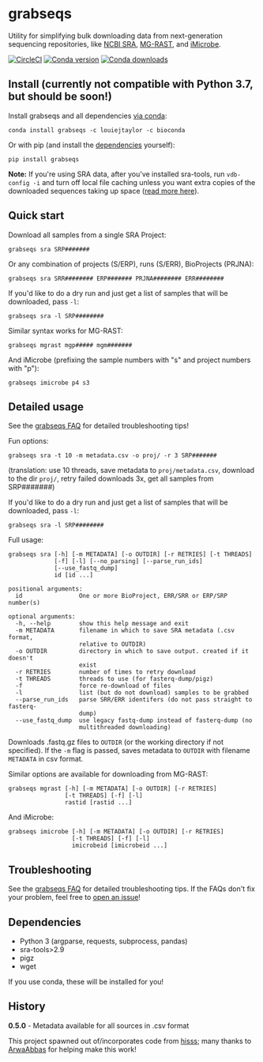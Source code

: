 # grabseqs

Utility for simplifying bulk downloading data from next-generation sequencing repositories, like [NCBI SRA](https://www.ncbi.nlm.nih.gov/sra/), [MG-RAST](http://www.mg-rast.org/), and [iMicrobe](https://www.imicrobe.us/).

[![CircleCI](https://circleci.com/gh/louiejtaylor/grabseqs.svg?style=shield)](https://circleci.com/gh/louiejtaylor/grabseqs) [![Conda version](https://anaconda.org/louiejtaylor/grabseqs/badges/version.svg)](https://anaconda.org/louiejtaylor/grabseqs) [![Conda downloads](https://anaconda.org/louiejtaylor/grabseqs/badges/downloads.svg)](https://anaconda.org/louiejtaylor/grabseqs/files)

## Install (currently not compatible with Python 3.7, but should be soon!)

Install grabseqs and all dependencies [via conda](https://conda.io/projects/conda/en/latest/user-guide/getting-started.html):

    conda install grabseqs -c louiejtaylor -c bioconda  

Or with pip (and install the [dependencies](https://github.com/louiejtaylor/grabseqs#dependencies) yourself):

    pip install grabseqs
    
**Note:** If you're using SRA data, after you've installed sra-tools, run `vdb-config -i` and turn off local file caching unless you want extra copies of the downloaded sequences taking up space ([read more here](https://github.com/ncbi/sra-tools/wiki/Toolkit-Configuration)).

## Quick start

Download all samples from a single SRA Project:

    grabseqs sra SRP#######
    
Or any combination of projects (S/ERP), runs (S/ERR), BioProjects (PRJNA):

    grabseqs sra SRR######## ERP####### PRJNA######## ERR########

If you'd like to do a dry run and just get a list of samples that will be downloaded, pass `-l`:
    
    grabseqs sra -l SRP########

Similar syntax works for MG-RAST:

    grabseqs mgrast mgp##### mgm#######

And iMicrobe (prefixing the sample numbers with "s" and project numbers with "p"):

    grabseqs imicrobe p4 s3

## Detailed usage

See the [grabseqs FAQ](https://github.com/louiejtaylor/grabseqs/blob/master/faq/FAQ.md) for detailed troubleshooting tips!

Fun options:

    grabseqs sra -t 10 -m metadata.csv -o proj/ -r 3 SRP#######

(translation: use 10 threads, save metadata to `proj/metadata.csv`, download to the dir `proj/`, retry failed downloads 3x, get all samples from SRP#######)
    
If you'd like to do a dry run and just get a list of samples that will be downloaded, pass `-l`:
    
    grabseqs sra -l SRP########


Full usage:

    grabseqs sra [-h] [-m METADATA] [-o OUTDIR] [-r RETRIES] [-t THREADS]
                 [-f] [-l] [--no_parsing] [--parse_run_ids]
                 [--use_fastq_dump]
                 id [id ...]

    positional arguments:
      id                One or more BioProject, ERR/SRR or ERP/SRP number(s)

    optional arguments:
      -h, --help        show this help message and exit
      -m METADATA       filename in which to save SRA metadata (.csv format,
                        relative to OUTDIR)
      -o OUTDIR         directory in which to save output. created if it doesn't
                        exist
      -r RETRIES        number of times to retry download
      -t THREADS        threads to use (for fasterq-dump/pigz)
      -f                force re-download of files
      -l                list (but do not download) samples to be grabbed
      --parse_run_ids   parse SRR/ERR identifers (do not pass straight to fasterq-
                        dump)
      --use_fastq_dump  use legacy fastq-dump instead of fasterq-dump (no
                        multithreaded downloading)
      
Downloads .fastq.gz files to `OUTDIR` (or the working directory if not specified). If the `-m` flag is passed, saves metadata to `OUTDIR` with filename `METADATA` in csv format.

Similar options are available for downloading from MG-RAST:

    grabseqs mgrast [-h] [-m METADATA] [-o OUTDIR] [-r RETRIES]
                    [-t THREADS] [-f] [-l]
                    rastid [rastid ...]

And iMicrobe:

    grabseqs imicrobe [-h] [-m METADATA] [-o OUTDIR] [-r RETRIES]
                      [-t THREADS] [-f] [-l]
                      imicrobeid [imicrobeid ...]

## Troubleshooting

See the [grabseqs FAQ](https://github.com/louiejtaylor/grabseqs/blob/master/faq/FAQ.md) for detailed troubleshooting tips. If the FAQs don't fix your problem, feel free to [open an issue](https://github.com/louiejtaylor/grabseqs/issues)!

## Dependencies
  
   - Python 3 (argparse, requests, subprocess, pandas)
   - sra-tools>2.9
   - pigz
   - wget

If you use conda, these will be installed for you!

## History

**0.5.0** - Metadata available for all sources in .csv format

This project spawned out of/incorporates code from [hisss](https://github.com/louiejtaylor/hisss); many thanks to [ArwaAbbas](https://github.com/ArwaAbbas) for helping make this work!
